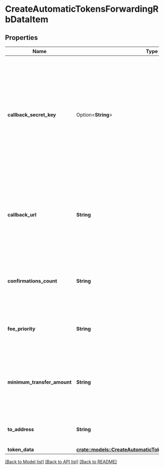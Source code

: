 # CreateAutomaticTokensForwardingRbDataItem

## Properties

Name | Type | Description | Notes
------------ | ------------- | ------------- | -------------
**callback_secret_key** | Option<**String**> | Represents the Secret Key value provided by the customer. This field is used for security purposes during the callback notification, in order to prove the sender of the callback as Crypto APIs. For more information please see our [Documentation](https://developers.cryptoapis.io/technical-documentation/general-information/callbacks#callback-security). | [optional]
**callback_url** | **String** | Represents the URL that is set by the customer where the callback will be received at. The callback notification will be received only if and when the event occurs. | 
**confirmations_count** | **String** | Represents the number of confirmations, i.e. the amount of blocks that have been built on top of this block. | 
**fee_priority** | **String** | Represents the fee priority of the automation, whether it is \"SLOW\", \"STANDARD\" or \"FAST\". | 
**minimum_transfer_amount** | **String** | Represents the minimum transfer amount of the currency in the `fromAddress` that can be allowed for an automatic forwarding. | 
**to_address** | **String** | Represents the hash of the address the currency is forwarded to. | 
**token_data** | [**crate::models::CreateAutomaticTokensForwardingRbTokenData**](CreateAutomaticTokensForwardingRBTokenData.md) |  | 

[[Back to Model list]](../README.md#documentation-for-models) [[Back to API list]](../README.md#documentation-for-api-endpoints) [[Back to README]](../README.md)


